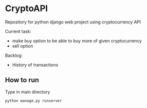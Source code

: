 # CryptoAPI
Repository for python django web project using cryptocurrency API

Current task:
- make buy option to be able to buy more of given cryptocurrency
- sell option

Backlog:
- History of transactions

## How to run
Type in main directory
```
python manage.py runserver
```
